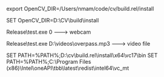 export OpenCV_DIR=/Users/nmam/code/cv/build.rel/install

SET OpenCV_DIR=D:\CV\build\install

Release\test.exe 0 ---> webcam

Release\test.exe D:\videos\overpass.mp3 ---> video file

SET PATH=%PATH%;D:\cv\build.rel\install\x64\vc17\bin
SET PATH=%PATH%;C:\Program Files (x86)\Intel\oneAPI\tbb\latest\redist\intel64\vc_mt
